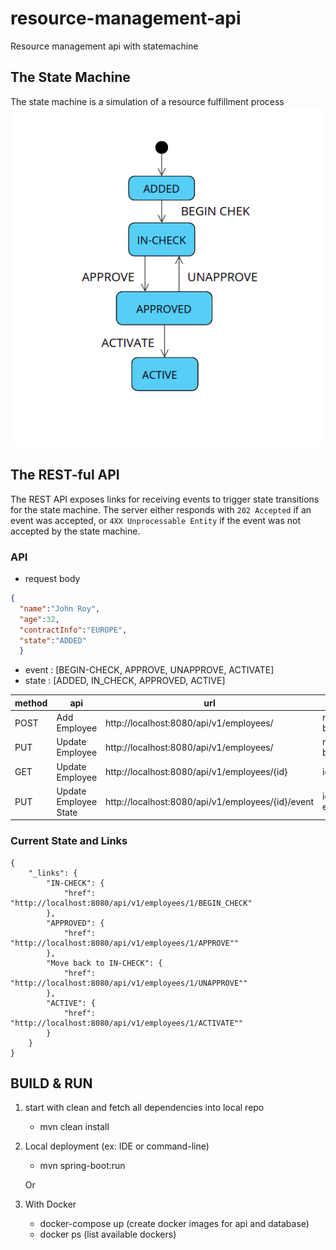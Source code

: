 # resource-management-api
Resource management api with statemachine

## The State Machine
The state machine is a simulation of a resource fulfillment process
![UML state machine](https://github.com/spadarthi/resource-management-api/blob/main/src/main/resources/Employee_statemachine.png)

## The REST-ful API
The REST API exposes links for receiving events to trigger state transitions for
the state machine. The server either responds with `202 Accepted` if an event was accepted,
or `4XX Unprocessable Entity` if the event was not accepted by the state machine.

### API

- request body  
```json
{
  "name":"John Roy",
  "age":32,
  "contractInfo":"EUROPE",
  "state":"ADDED"
  }
```
- event : [BEGIN-CHECK, APPROVE, UNAPPROVE, ACTIVATE]
- state : [ADDED, IN_CHECK, APPROVED, ACTIVE]

| method | api                   | url                                               | input        |
|--------|-----------------------|---------------------------------------------------|--------------|
| POST   | Add Employee          | http://localhost:8080/api/v1/employees/           | request body |
| PUT    | Update Employee       | http://localhost:8080/api/v1/employees/           | request body |
| GET    | Update Employee       | http://localhost:8080/api/v1/employees/{id}       | id           |
| PUT    | Update Employee State | http://localhost:8080/api/v1/employees/{id}/event | id, event    |


### Current State and Links
```
{
    "_links": {
        "IN-CHECK": {
            "href": "http://localhost:8080/api/v1/employees/1/BEGIN_CHECK"
        }, 
        "APPROVED": {
            "href": "http://localhost:8080/api/v1/employees/1/APPROVE""
        }, 
        "Move back to IN-CHECK": {
            "href": "http://localhost:8080/api/v1/employees/1/UNAPPROVE""
        }, 
        "ACTIVE": {
            "href": "http://localhost:8080/api/v1/employees/1/ACTIVATE""
        }
    }
}
```

## BUILD & RUN

1) start with clean and fetch all dependencies into local repo
   - mvn clean install

2) Local deployment (ex: IDE or command-line)
   - mvn spring-boot:run

   Or
3) With Docker
   - docker-compose up (create docker images for api and database)
   - docker ps (list available dockers)
